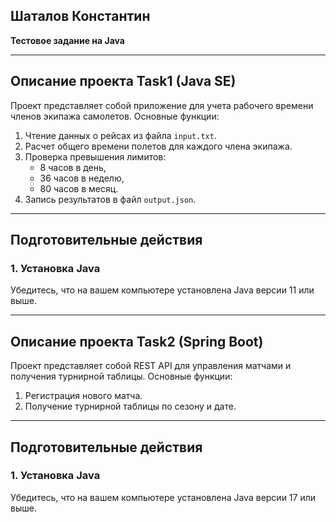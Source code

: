 ## Шаталов Константин
**Тестовое задание на Java**

---

## Описание проекта Task1 (Java SE)

Проект представляет собой приложение для учета рабочего времени членов экипажа самолетов. Основные функции:
1. Чтение данных о рейсах из файла `input.txt`.
2. Расчет общего времени полетов для каждого члена экипажа.
3. Проверка превышения лимитов:
   - 8 часов в день,
   - 36 часов в неделю,
   - 80 часов в месяц.
4. Запись результатов в файл `output.json`.

---

## Подготовительные действия

### 1. Установка Java
Убедитесь, что на вашем компьютере установлена Java версии 11 или выше.


---

## Описание проекта Task2 (Spring Boot)

Проект представляет собой REST API для управления матчами и получения турнирной таблицы. Основные функции:
1. Регистрация нового матча.
2. Получение турнирной таблицы по сезону и дате.

---

## Подготовительные действия

### 1. Установка Java
Убедитесь, что на вашем компьютере установлена Java версии 17 или выше.
